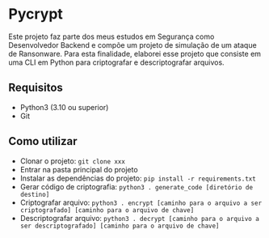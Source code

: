 # Pycrypt

Este projeto faz parte dos meus estudos em Segurança como Desenvolvedor Backend e compõe um projeto de simulação de um ataque de Ransonware.
Para esta finalidade, elaborei esse projeto que consiste em uma CLI em Python para criptografar e descriptografar arquivos.

## Requisitos
- Python3 (3.10 ou superior)
- Git

## Como utilizar
- Clonar o projeto: `git clone xxx`
- Entrar na pasta principal do projeto
- Instalar as dependências do projeto: `pip install -r requirements.txt`
- Gerar código de criptografia: `python3 . generate_code [diretório de destino]`
- Criptografar arquivo: `python3 . encrypt [caminho para o arquivo a ser criptografado] [caminho para o arquivo de chave]`
- Descriptografar arquivo: `python3 . decrypt [caminho para o arquivo a ser descriptografado] [caminho para o arquivo de chave]`



